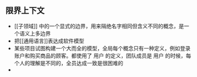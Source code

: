 限界上下文
---------------------------
- [[子领域]] 中的一个显式的边界，用来隔绝名字相同但含义不同的概念，是一个语义上多边界
- 把[[通用语言]]表达成软件模型
- 某些项目试图构建一个大而全的模型，全局每个概念只有一种定义，例如登录账户和购买商品的顾客。都使用了 用户 的定义，团队成员是 用户 的时候，每个人的理解是不同的，全员达成一致是很困难的
-
